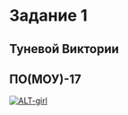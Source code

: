 

# Задание 1
## Туневой Виктории
## ПО(МОУ)-17 
[![ALT-girl](http://img.youtube.com/vi/U0T4Ou0JZQA/0.jpg)](http://www.youtube.com/watch?v=U0T4Ou0JZQA)
